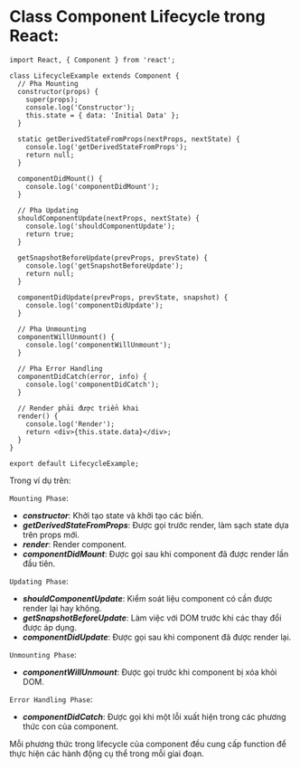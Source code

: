 # Class Component Lifecycle trong React:

```
import React, { Component } from 'react';

class LifecycleExample extends Component {
  // Pha Mounting
  constructor(props) {
    super(props);
    console.log('Constructor');
    this.state = { data: 'Initial Data' };
  }

  static getDerivedStateFromProps(nextProps, nextState) {
    console.log('getDerivedStateFromProps');
    return null;
  }

  componentDidMount() {
    console.log('componentDidMount');
  }

  // Pha Updating
  shouldComponentUpdate(nextProps, nextState) {
    console.log('shouldComponentUpdate');
    return true;
  }

  getSnapshotBeforeUpdate(prevProps, prevState) {
    console.log('getSnapshotBeforeUpdate');
    return null;
  }

  componentDidUpdate(prevProps, prevState, snapshot) {
    console.log('componentDidUpdate');
  }

  // Pha Unmounting
  componentWillUnmount() {
    console.log('componentWillUnmount');
  }

  // Pha Error Handling
  componentDidCatch(error, info) {
    console.log('componentDidCatch');
  }

  // Render phải được triển khai
  render() {
    console.log('Render');
    return <div>{this.state.data}</div>;
  }
}

export default LifecycleExample;
```
Trong ví dụ trên:

`Mounting Phase`:
* ***constructor***: Khởi tạo state và khởi tạo các biến.
* ***getDerivedStateFromProps***: Được gọi trước render, làm sạch state dựa trên props mới.
* ***render***: Render component.
* ***componentDidMount***: Được gọi sau khi component đã được render lần đầu tiên.

`Updating Phase`:
* ***shouldComponentUpdate***: Kiểm soát liệu component có cần được render lại hay không.
* ***getSnapshotBeforeUpdate***: Làm việc với DOM trước khi các thay đổi được áp dụng.
* ***componentDidUpdate***: Được gọi sau khi component đã được render lại.

`Unmounting Phase`:
* ***componentWillUnmount***: Được gọi trước khi component bị xóa khỏi DOM.

`Error Handling Phase`:
* ***componentDidCatch***: Được gọi khi một lỗi xuất hiện trong các phương thức con của component.

Mỗi phương thức trong lifecycle của component đều cung cấp function để thực hiện các hành động cụ thể trong mỗi giai đoạn.
